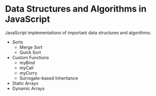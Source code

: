 # Data Structures and Algorithms in JavaScript
JavaScript implementations of important data structures and algorithms.

* Sorts
  * Merge Sort
  * Quick Sort
* Custom Functions
  * myBind
  * myCall
  * myCurry
  * Surrogate-based Inheritance
* Static Arrays
* Dynamic Arrays
